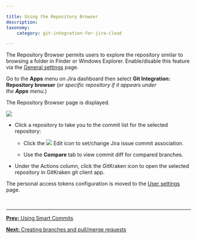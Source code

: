 ```yaml
---

title: Using the Repository Browser
description:
taxonomy:
    category: git-integration-for-jira-cloud

---
```


<!-- INTRODUCTION TO GIT INTEGRATION -->

The Repository Browser permits users to explore the repository similar to browsing a folder in Finder or Windows Explorer. Enable/disable this feature via the [General settings](/git-integration-for-jira-cloud/general-settings-gij-cloud) page.

Go to the **Apps** menu on Jira dashboard then select **Git Integration: Repository browser** (_or specific repository if it appears under the **Apps** menu._)

The Repository Browser page is displayed.

![](/wp-content/uploads/gij-gitcloud-repo-browser-sidebar-sel-default.png)

*   Click a repository to take you to the commit list for the selected repository:

    *   Click the ![](/wp-content/uploads/gij-edit-icon-dark.png) Edit icon to set/change Jira issue commit association.

    *   Use the **Compare** tab to view commit diff for compared branches.

*   Under the Actions column, click the GitKraken icon to open the selected repository in GitKraken git client app.

<div class="bbb-callout bbb--info">
    <div class="irow">
    <div class="ilogobox">
        <span class="logoimg"></span>
    </div>
    <div class="imsgbox">
        The personal access tokens configuration is moved to the <a href='/git-integration-for-jira-cloud/user-settings-gij-cloud'>User settings</a> page.
    </div>
    </div>
</div>

&nbsp;
* * *

[**Prev:** Using Smart Commits](https://help.gitkraken.com/git-integration-for-jira-cloud/using-smart-commits-gij-cloud)

[**Next:** Creating branches and pull/merge requests](/git-integration-for-jira-cloud/creating-branches-and-pull-merge-requests-gij-cloud)

